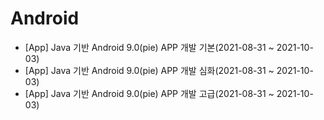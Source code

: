 # Android

 * [App] Java 기반 Android 9.0(pie) APP 개발 기본(2021-08-31 ~ 2021-10-03)
 * [App] Java 기반 Android 9.0(pie) APP 개발 심화(2021-08-31 ~ 2021-10-03)
 * [App] Java 기반 Android 9.0(pie) APP 개발 고급(2021-08-31 ~ 2021-10-03)
